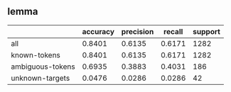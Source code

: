 
## lemma

|                  | accuracy | precision | recall | support |
|------------------|----------|-----------|--------|---------|
| all              | 0.8401   | 0.6135    | 0.6171 | 1282    |
| known-tokens     | 0.8401   | 0.6135    | 0.6171 | 1282    |
| ambiguous-tokens | 0.6935   | 0.3883    | 0.4031 | 186     |
| unknown-targets  | 0.0476   | 0.0286    | 0.0286 | 42      |

